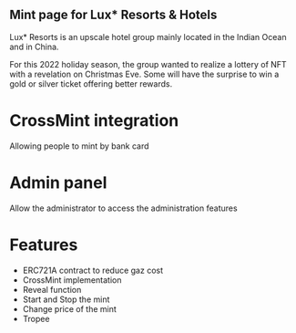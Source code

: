 ## Mint page for Lux* Resorts & Hotels

Lux* Resorts is an upscale hotel group mainly located in the Indian Ocean and in China. 

For this 2022 holiday season, the group wanted to realize a lottery of NFT with a revelation on Christmas Eve. Some will have the surprise to win a gold or silver ticket offering better rewards.

# CrossMint integration
Allowing people to mint by bank card

# Admin panel 
Allow the administrator to access the administration features 

# Features
- ERC721A contract to reduce gaz cost
- CrossMint implementation
- Reveal function
- Start and Stop the mint
- Change price of the mint
- Tropee
